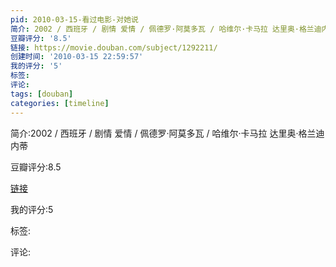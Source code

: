 ```yaml
---
pid: 2010-03-15-看过电影-对她说
简介: 2002 / 西班牙 / 剧情 爱情 / 佩德罗·阿莫多瓦 / 哈维尔·卡马拉 达里奥·格兰迪内蒂
豆瓣评分: '8.5'
链接: https://movie.douban.com/subject/1292211/
创建时间: '2010-03-15 22:59:57'
我的评分: '5'
标签:
评论:
tags: [douban]
categories: [timeline]
---
```

简介:2002 / 西班牙 / 剧情 爱情 / 佩德罗·阿莫多瓦 / 哈维尔·卡马拉 达里奥·格兰迪内蒂

豆瓣评分:8.5

[链接](https://movie.douban.com/subject/1292211/)

我的评分:5

标签:

评论:

